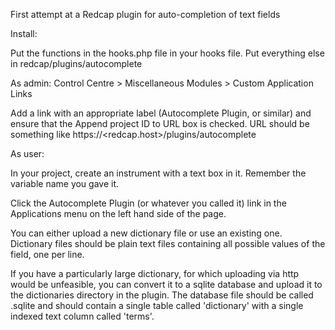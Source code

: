 First attempt at a Redcap plugin for auto-completion of text fields

Install:

Put the functions in the hooks.php file in your hooks file. 
Put everything else in redcap/plugins/autocomplete


As admin:
Control Centre > Miscellaneous Modules > Custom Application Links

Add a link with an appropriate label (Autocomplete Plugin, or similar) and ensure that the Append project ID to URL box is checked. 
URL should be something like https://<redcap.host>/plugins/autocomplete

As user:

In your project, create an instrument with a text box in it. Remember the variable name you gave it.

Click the Autocomplete Plugin (or whatever you called it) link in the Applications menu on the left hand side of the page.


You can either upload a new dictionary file or use an existing one. Dictionary files should be plain text files containing all possible values of the field, one per line.

If you have a particularly large dictionary, for which uploading via http would be unfeasible,  you can convert it to a sqlite database and upload it to the dictionaries directory in the plugin. The database file should be called <DictionaryName>.sqlite and should contain a single table called 'dictionary' with a single indexed text column called 'terms'.

 
